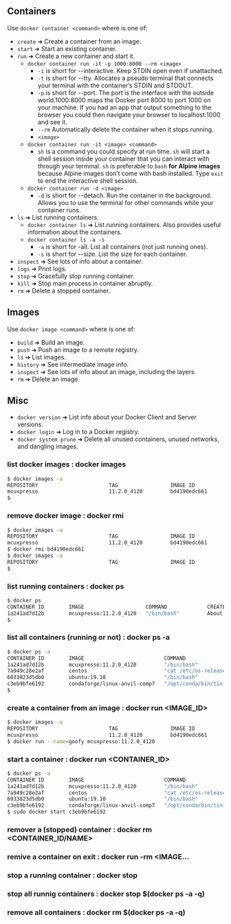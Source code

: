 ## Containers

Use `docker container <command>` where <command> is one of:
  - `create` ➜ Create a container from an image.
  - `start` ➜ Start an existing container.
  - `run` ➜ Create a new container and start it.
    - `docker container run -it -p 1000:8000 --rm <image>`
      - `-i` is short for --interactive. Keep STDIN open even if unattached.
      - `-t` is short for --tty. Allocates a pseudo terminal that connects your terminal with the container’s STDIN and STDOUT.
      - `-p` is short for --port. The port is the interface with the outside world.1000:8000 maps the Docker port 8000 to port 1000 on your machine. If you had an app that output something to the browser you could then navigate your browser to localhost:1000 and see it.
      - `--rm` Automatically delete the container when it stops running.
      - `<image>` 
    - `docker container run -it <image> <command>`
      - `sh` is a command you could specify at run time. `sh` will start a shell session inside your container that you can interact with through your terminal. `sh` is preferable to `bash` __for Alpine images__ because Alpine images don’t come with bash installed. Type `exit` to end the interactive shell session.
    - `docker container run -d <image>`
      - `-d` is short for --detach. Run the container in the background. Allows you to use the terminal for other commands while your container runs.
  - `ls` ➜ List running containers.
    - `docker container ls` ➜ List running containers. Also provides useful information about the containers.
    - `docker container ls -a -s`
      - `-a` is short for -all. List all containers (not just running ones).
      - `-s` is short for --size. List the size for each container.
  - `inspect` ➜ See lots of info about a container.
  - `logs` ➜ Print logs.
  - `stop` ➜ Gracefully stop running container.
  - `kill` ➜ Stop main process in container abruptly.
  - `rm` ➜ Delete a stopped container.

## Images

Use `docker image <command>` where <command> is one of:
  - `build` ➜ Build an image.
  - `push` ➜ Push an image to a remote registry.
  - `ls` ➜ List images.
  - `history` ➜ See intermediate image info.
  - `inspect` ➜ See lots of info about an image, including the layers.
  - `rm` ➜ Delete an image.

## Misc

  - `docker version` ➜ List info about your Docker Client and Server versions.
  - `docker login` ➜ Log in to a Docker registry.
  - `docker system prune` ➜ Delete all unused containers, unused networks, and dangling images.






### list docker images : docker images

```sh
$ docker images -a
REPOSITORY                       TAG                 IMAGE ID            CREATED             SIZE
mcuxpresso                       11.2.0_4120         bd4190edc661        2 hours ago         1.72GB
$
```
### remove docker image : docker rmi

```sh
$ docker images -a
REPOSITORY                       TAG                 IMAGE ID            CREATED             SIZE
mcuxpresso                       11.2.0_4120         bd4190edc661        2 hours ago         1.72GB
$ docker rmi bd4190edc661
$ docker images -a
REPOSITORY                       TAG                 IMAGE ID            CREATED             SIZE
$
```




### list running containers : docker ps

```sh
$ docker ps
CONTAINER ID        IMAGE                    COMMAND             CREATED             STATUS              PORTS               NAMES
1a241ad7d12b        mcuxpresso:11.2.0_4120   "/bin/bash"         About an hour ago   Up About an hour                        tom
$
```

### list all containers (running or not) : docker ps -a

```sh
$ docker ps -a
CONTAINER ID        IMAGE                          COMMAND                  CREATED             STATUS                         PORTS               NAMES
1a241ad7d12b        mcuxpresso:11.2.0_4120         "/bin/bash"              About an hour ago   Up About an hour                                   tom
7a949c28e2af        centos                         "cat /etc/os-release"    2 days ago          Exited (0) 2 days ago                              jovial_lewin
6033823d5db0        ubuntu:19.10                   "/bin/bash"              2 days ago          Exited (0) 2 days ago                              funny_pike
c3eb9bfe6192        condaforge/linux-anvil-comp7   "/opt/conda/bin/tini…"   2 weeks ago         Exited (1) 2 weeks ago                             naughty_mendel
$
```

### create a container from an image : docker run <IMAGE_ID>

```sh
$ docker images -a
REPOSITORY                       TAG                 IMAGE ID            CREATED             SIZE
mcuxpresso                       11.2.0_4120         bd4190edc661        2 hours ago         1.72GB
$ docker run --name=goofy mcuxpresso:11.2.0_4120
```

### start a container : docker run <CONTAINER_ID>

```sh
$ docker ps -a
CONTAINER ID        IMAGE                          COMMAND                  CREATED             STATUS                         PORTS               NAMES
1a241ad7d12b        mcuxpresso:11.2.0_4120         "/bin/bash"              About an hour ago   Up About an hour                                   tom
7a949c28e2af        centos                         "cat /etc/os-release"    2 days ago          Exited (0) 2 days ago                              jovial_lewin
6033823d5db0        ubuntu:19.10                   "/bin/bash"              2 days ago          Exited (0) 2 days ago                              funny_pike
c3eb9bfe6192        condaforge/linux-anvil-comp7   "/opt/conda/bin/tini…"   2 weeks ago         Exited (1) 2 weeks ago                             naughty_mendel
$ sudo docker start c3eb9bfe6192
```

### remover a (stopped) container : docker rm <CONTAINER_ID/NAME>

### remive a container on exit : docker run -rm <IMAGE...

### stop a running container : docker stop

### stop all runnig containers : docker stop $(docker ps -a -q)

### remove all containers : docker rm $(docker ps -a -q)


